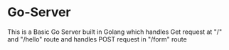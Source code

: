 # Go-Server
This is a Basic Go Server built in Golang which handles Get request at "/" and "/hello" route and handles POST request in "/form" route
